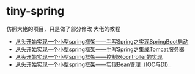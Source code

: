 # tiny-spring
仿照大佬的项目，只是做了部分修改
大佬的教程

- [从头开始实现一个小型spring框架——手写Spring之实现SpringBoot启动](https://blog.csdn.net/qq_31749835/article/details/90812799)
- [从头开始实现一个小型spring框架——手写Spring之集成Tomcat服务器](https://blog.csdn.net/qq_31749835/article/details/90933527)
- [从头开始实现一个小型spring框架——控制器controller的实现](https://blog.csdn.net/qq_31749835/article/details/91038594)
- [从头开始实现一个小型spring框架——实现Bean管理（IOC与DI）](https://blog.csdn.net/qq_31749835/article/details/91350454)
